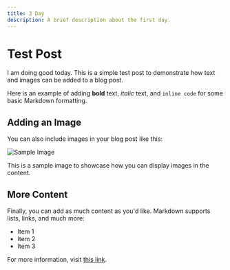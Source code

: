 ```yaml
---
title: 3 Day
description: A brief description about the first day.
---
```


# Test Post

I am doing good today. This is a simple test post to demonstrate how text and images can be added to a blog post.

Here is an example of adding **bold** text, _italic_ text, and `inline code` for some basic Markdown formatting.

## Adding an Image

You can also include images in your blog post like this:

![Sample Image](https://st.depositphotos.com/1906135/1923/i/450/depositphotos_19236943-stock-photo-tree-and-water.jpg)

This is a sample image to showcase how you can display images in the content.

## More Content

Finally, you can add as much content as you'd like. Markdown supports lists, links, and much more:

- Item 1
- Item 2
- Item 3

For more information, visit [this link](https://example.com).

